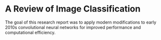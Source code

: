 # A Review of Image Classification
The goal of this research report was to apply modern modifications to early 2010s convolutional neural networks for improved performance and computational efficiency.
